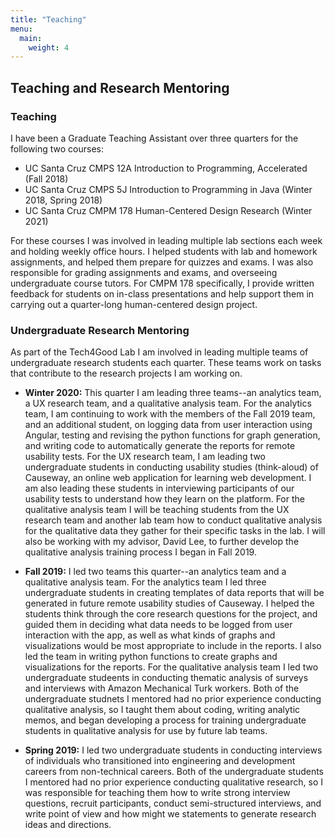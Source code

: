 ```yaml
---
title: "Teaching"
menu:
  main:
    weight: 4
---
```


## Teaching and Research Mentoring 

### Teaching 
I have been a Graduate Teaching Assistant over three quarters for the following two courses: 
* UC Santa Cruz CMPS 12A Introduction to Programming, Accelerated (Fall 2018)
* UC Santa Cruz CMPS 5J Introduction to Programming in Java (Winter 2018, Spring 2018)
* UC Santa Cruz CMPM 178 Human-Centered Design Research (Winter 2021)

For these courses I was involved in leading multiple lab sections each week and holding weekly office hours. I helped students with lab and homework assignments, and helped them prepare for quizzes and exams. I was also responsible for grading assignments and exams, and overseeing undergraduate course tutors. For CMPM 178 specifically, I provide written feedback for students on in-class presentations and help support them in carrying out a quarter-long human-centered design project. 

### Undergraduate Research Mentoring 
As part of the Tech4Good Lab I am involved in leading multiple teams of undergraduate research students each quarter. These teams work on tasks that contribute to the research projects I am working on. 
* **Winter 2020:** This quarter I am leading three teams--an analytics team, a UX research team, and a qualitative analysis team. For the analytics team, I am continuing to work with the members of the Fall 2019 team, and an additional student, on logging data from user interaction using Angular, testing and revising the python functions for graph generation, and writing code to automatically generate the reports for remote usability tests. For the UX research team, I am leading two undergraduate students in conducting usability studies (think-aloud) of Causeway, an online web application for learning web development. I am also leading these students in interviewing participants of our usability tests to understand how they learn on the platform. For the qualitative analysis team I will be teaching students from the UX research team and another lab team how to conduct qualitative analysis for the qualitative data they gather for their specific tasks in the lab. I will also be working with my advisor, David Lee, to further develop the qualitative analysis training process I began in Fall 2019. 

* **Fall 2019:** I led two teams this quarter--an analytics team and a qualitative analysis team. For the analytics team I led three undergraduate students in creating templates of data reports that will be generated in future remote usability studies of Causeway. I helped the students think through the core research questions for the project, and guided them in deciding what data needs to be logged from user interaction with the app, as well as what kinds of graphs and visualizations would be most appropriate to include in the reports. I also led the team in writing python functions to create graphs and visualizations for the reports. For the qualitative analysis team I led two undergraduate studeents in conducting thematic analysis of surveys and interviews with Amazon Mechanical Turk workers. Both of the undergraduate studnets I mentored had no prior experience conducting qualitative analysis, so I taught them about coding, writing analytic memos, and began developing a process for training undergraduate students in qualitative analysis for use by future lab teams. 

* **Spring 2019:** I led two undergraduate students in conducting interviews of individuals who transitioned into engineering and development careers from non-technical careers. Both of the undergraduate students I mentored had no prior experience conducting qualitative research, so I was responsible for teaching them how to write strong interview questions, recruit participants, conduct semi-structured interviews, and write point of view and how might we statements to generate research ideas and directions. 